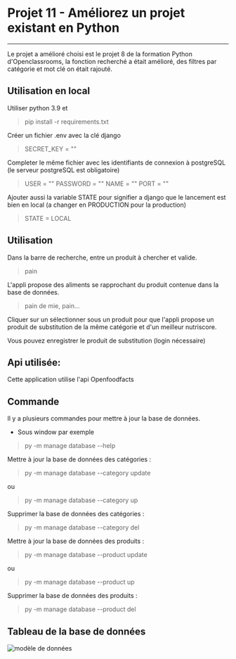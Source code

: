 # Projet 11 - Améliorez un projet existant en Python

--------------------------------------------------

Le projet a amélioré choisi est le projet 8 de la formation Python d'Openclassrooms, la fonction recherché a était amélioré, des filtres par catégorie et mot clé on était rajouté.

## Utilisation en local

Utiliser python 3.9 et 

> pip install -r requirements.txt

Créer un fichier .env avec la clé django

> SECRET_KEY = ""

Completer le même fichier avec les identifiants de connexion à postgreSQL (le serveur postgreSQL est obligatoire)

> USER = ""
> PASSWORD = ""
> NAME = ""
> PORT = ""

Ajouter aussi la variable STATE pour signifier a django que le lancement est bien en local (a changer en PRODUCTION pour la production)

> STATE = LOCAL

## Utilisation 

Dans la barre de recherche, entre un produit à chercher et valide.
> pain

L'appli propose des aliments se rapprochant du produit contenue dans la base de données.
> pain de mie, pain...

Cliquer sur un sélectionner sous un produit pour que l'appli propose un produit de substitution de la même catégorie et d'un meilleur nutriscore.

Vous pouvez enregistrer le produit de substitution (login nécessaire)

## Api utilisée:

Cette application utilise l'api Openfoodfacts

## Commande

Il y a plusieurs commandes pour mettre à jour la base de données.
- Sous window par exemple
> py -m manage database --help

Mettre à jour la base de données des catégories :

> py -m manage database --category update

ou 

> py -m manage database --category up

Supprimer la base de données des catégories :

> py -m manage database --category del

Mettre à jour la base de données des produits :

> py -m manage database --product update

ou 

> py -m manage database --product up

Supprimer la base de données des produits :

> py -m manage database --product del

## Tableau de la base de données

![modèle de données](data_model.png)
